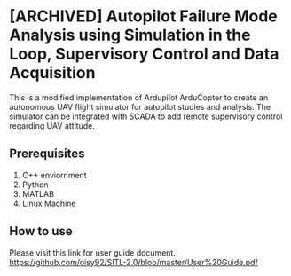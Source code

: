 # [ARCHIVED] Autopilot Failure Mode Analysis using Simulation in the Loop, Supervisory Control and Data Acquisition 

This is a modified implementation of Ardupilot ArduCopter to create an autonomous UAV flight simulator for autopilot studies and analysis. The simulator can be integrated with SCADA to add remote supervisory control regarding UAV attitude.

## Prerequisites
1. C++ enviornment
2. Python
3. MATLAB
4. Linux Machine


## How to use
Please visit this link for user guide document.
https://github.com/oisy92/SITL-2.0/blob/master/User%20Guide.pdf

